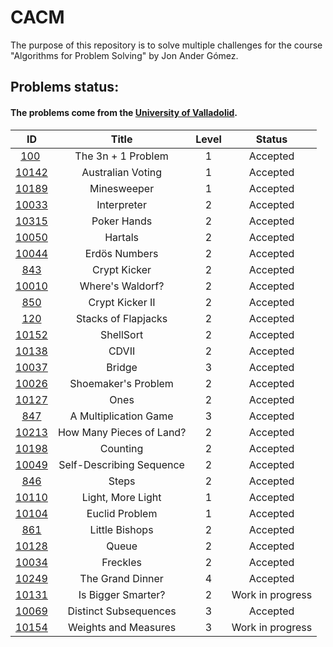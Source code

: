 # CACM

The purpose of this repository is to solve multiple challenges for the course "Algorithms for Problem Solving" by Jon Ander Gómez.

## Problems status:

#### The problems come from the [University of Valladolid](uva.onlinejudge.org).

<center>

| ID | Title | Level | Status |
|:--:|:-----:|:-----:|:------:|
| [100](./N00100) | The 3n + 1 Problem | 1 | Accepted
| [10142](./N10142) | Australian Voting | 1 | Accepted
| [10189](./N10189) | Minesweeper | 1 | Accepted
| [10033](./N10033) | Interpreter | 2 | Accepted
| [10315](./N10315) | Poker Hands | 2 | Accepted
| [10050](./N10050) | Hartals | 2 | Accepted
| [10044](./N10044) | Erdös Numbers | 2 | Accepted
| [843](./N00843) | Crypt Kicker | 2 | Accepted
| [10010](./N10010) | Where's Waldorf? | 2 | Accepted
| [850](./N00850) | Crypt Kicker II | 2 | Accepted
| [120](./N00120) | Stacks of Flapjacks | 2 | Accepted
| [10152](./N10152) | ShellSort | 2 | Accepted
| [10138](./N10138) | CDVII | 2 | Accepted
| [10037](./N10037) | Bridge | 3 | Accepted
| [10026](./N10026) | Shoemaker's Problem | 2 | Accepted
| [10127](./N10127) | Ones | 2 | Accepted
| [847](./N00847) | A Multiplication Game | 3 | Accepted
| [10213](./N10213) | How Many Pieces of Land? | 2 | Accepted
| [10198](./N10198) | Counting | 2 | Accepted
| [10049](./N10049) | Self-Describing Sequence | 2 | Accepted
| [846](./N00846) | Steps | 2 | Accepted
| [10110](./N10110) | Light, More Light | 1 | Accepted
| [10104](./N10104) | Euclid Problem | 1 | Accepted
| [861](./N00861) | Little Bishops | 2 | Accepted
| [10128](./N10128) | Queue | 2 | Accepted
| [10034](./N10034) | Freckles | 2 | Accepted
| [10249](./N10249) | The Grand Dinner | 4 | Accepted
| [10131](./N10131) | Is Bigger Smarter? | 2 | Work in progress
| [10069](./N10069) | Distinct Subsequences | 3 | Accepted
| [10154](./N10154) | Weights and Measures | 3 | Work in progress

</center>
